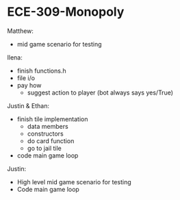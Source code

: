 # ECE-309-Monopoly

Matthew: 
- mid game scenario for testing

Ilena:
- finish functions.h
- file i/o 
- pay how
    - suggest action to player (bot always says yes/True)


Justin & Ethan:

- finish tile implementation
    - data members
    - constructors
    - do card function
    - go to jail tile 
- code main game loop


Justin:
- High level mid game scenario for testing
- Code main game loop


